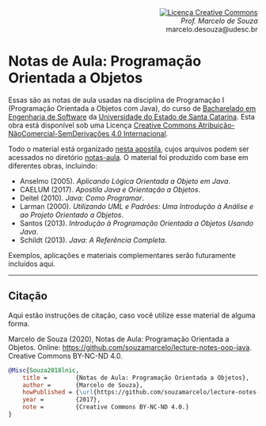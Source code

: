 <div align="right" style="text-align:right"><a rel="license" href="http://creativecommons.org/licenses/by-nc-nd/4.0/"><img alt="Licença Creative Commons" style="border-width:0" src="https://i.creativecommons.org/l/by-nc-nd/4.0/88x31.png" /></a><br><i>Prof. Marcelo de Souza</i><br>marcelo.desouza@udesc.br</div>

# Notas de Aula: Programação Orientada a Objetos

Essas são as notas de aula usadas na disciplina de Programação I (Programação Orientada a Objetos com Java), do curso de [Bacharelado em Engenharia de Software](https://www.udesc.br/ceavi/engenhariadesoftware) da [Universidade do Estado de Santa Catarina](https://www.udesc.br/ceavi). Esta obra está disponível sob uma Licença <a rel="license" href="http://creativecommons.org/licenses/by-nc-nd/4.0/">Creative Commons Atribuição-NãoComercial-SemDerivações 4.0 Internacional</a>.

Todo o material está organizado [nesta apostila](./notas-aula/notas-aula-oop-java.pdf), cujos arquivos podem ser acessados no diretório [notas-aula](./notas-aula). O material foi produzido com base em diferentes obras, incluindo:

+ Anselmo (2005). *Aplicando Lógica Orientada a Objeto em Java*.
+ CAELUM (2017). *Apostila Java e Orientação a Objetos*.
+ Deitel (2010). *Java: Como Programar*.
+ Larman (2000). *Utilizando UML e Padrões: Uma Introdução à Análise e ao Projeto Orientado a Objetos*.
+ Santos (2013). *Introdução à Programação Orientada a Objetos Usando Java*.
+ Schildt (2013). *Java: A Referência Completa*.

Exemplos, aplicações e materiais complementares serão futuramente incluídos aqui.

***

## Citação

Aqui estão instruções de citação, caso você utilize esse material de alguma forma.

Marcelo de Souza (2020), Notas de Aula: Programação Orientada a Objetos. Online: https://github.com/souzamarcelo/lecture-notes-oop-java. Creative Commons BY-NC-ND 4.0.

```bibtex
@Misc{Souza2018lnic,
    title =        {Notas de Aula: Programação Orientada a Objetos},
    author =       {Marcelo de Souza}, 
    howPublished = {\url{https://github.com/souzamarcelo/lecture-notes-oop-java}}, 
    year =         {2017},
    note =         {Creative Commons BY-NC-ND 4.0.}
}
```
